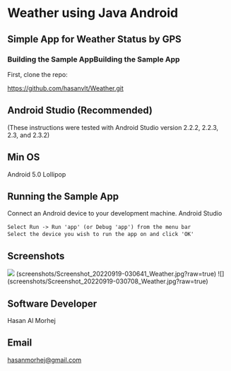 # Weather using Java Android
## Simple App for Weather Status by GPS
### Building the Sample AppBuilding the Sample App
First, clone the repo:

https://github.com/hasanvlt/Weather.git

## Android Studio (Recommended)

(These instructions were tested with Android Studio version 2.2.2, 2.2.3, 2.3, and 2.3.2)

## Min OS
Android 5.0 Lollipop 

## Running the Sample App

Connect an Android device to your development machine.
Android Studio

    Select Run -> Run 'app' (or Debug 'app') from the menu bar
    Select the device you wish to run the app on and click 'OK'

## Screenshots
<img src="/screenshots/" />
(screenshots/Screenshot_20220919-030641_Weather.jpg?raw=true)
![](screenshots/Screenshot_20220919-030708_Weather.jpg?raw=true)

## Software Developer
Hasan Al Morhej

## Email
hasanmorhej@gmail.com 
